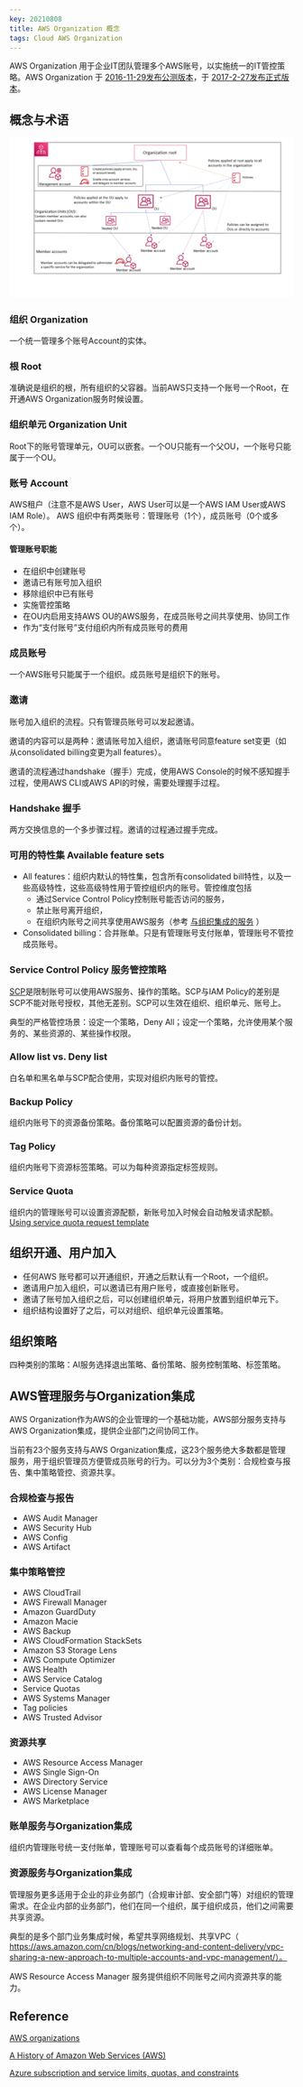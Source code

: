 ```yaml
---
key: 20210808
title: AWS Organization 概念
tags: Cloud AWS Organization
---
```


AWS Organization 用于企业IT团队管理多个AWS账号，以实施统一的IT管控策略。AWS Organization 于 [2016-11-29发布公测版本](https://aws.amazon.com/cn/about-aws/whats-new/2016/11/announcing-aws-organizations-now-in-preview/)，于 [2017-2-27发布正式版本](https://aws.amazon.com/cn/about-aws/whats-new/2016/11/announcing-aws-organizations-now-in-preview/)。

## 概念与术语

![](/archives/aws/aws_organization.png)

### 组织 Organization

一个统一管理多个账号Account的实体。

### 根 Root

准确说是组织的根，所有组织的父容器。当前AWS只支持一个账号一个Root，在开通AWS Organization服务时候设置。

### 组织单元 Organization Unit

Root下的账号管理单元，OU可以嵌套。一个OU只能有一个父OU，一个账号只能属于一个OU。

### 账号 Account

AWS租户（注意不是AWS User，AWS User可以是一个AWS IAM User或AWS IAM Role）。
AWS 组织中有两类账号：管理账号（1个），成员账号（0个或多个）。

#### 管理账号职能

- 在组织中创建账号
- 邀请已有账号加入组织
- 移除组织中已有账号
- 实施管控策略
- 在OU内启用支持AWS OU的AWS服务，在成员账号之间共享使用、协同工作
- 作为“支付账号”支付组织内所有成员账号的费用

### 成员账号

一个AWS账号只能属于一个组织。成员账号是组织下的账号。

### 邀请

账号加入组织的流程。只有管理员账号可以发起邀请。

邀请的内容可以是两种：邀请账号加入组织，邀请账号同意feature set变更（如从consolidated billing变更为all features）。

邀请的流程通过handshake（握手）完成，使用AWS Console的时候不感知握手过程，使用AWS CLI或AWS API的时候，需要处理握手过程。

### Handshake 握手

两方交换信息的一个多步骤过程。邀请的过程通过握手完成。

### 可用的特性集 Available feature sets

- All features：组织内默认的特性集，包含所有consolidated bill特性，以及一些高级特性，这些高级特性用于管控组织内的账号。管控维度包括
    - 通过Service Control Policy控制账号能否访问的服务，
    - 禁止账号离开组织，
    - 在组织内账号之间共享使用AWS服务（参考 [与组织集成的服务](https://docs.aws.amazon.com/organizations/latest/userguide/orgs_integrate_services_list.html) ）
- Consolidated billing：合并账单。只是有管理账号支付账单，管理账号不管控成员账号。


### Service Control Policy 服务管控策略

[SCP](https://docs.aws.amazon.com/organizations/latest/userguide/orgs_manage_policies_scps.html)是限制账号可以使用AWS服务、操作的策略。SCP与IAM Policy的差别是SCP不能对账号授权，其他无差别。SCP可以生效在组织、组织单元、账号上。

典型的严格管控场景：设定一个策略，Deny All；设定一个策略，允许使用某个服务的、某些资源的、某些操作权限。

### Allow list vs. Deny list

白名单和黑名单与SCP配合使用，实现对组织内账号的管控。

### Backup Policy

组织内账号下的资源备份策略。备份策略可以配置资源的备份计划。

### Tag Policy

组织内账号下资源标签策略。可以为每种资源指定标签规则。

### Service Quota

组织内的管理账号可以设置资源配额，新账号加入时候会自动触发请求配额。
[Using service quota request template](https://docs.aws.amazon.com/servicequotas/latest/userguide/organization-templates.html)

## 组织开通、用户加入

- 任何AWS 账号都可以开通组织，开通之后默认有一个Root，一个组织。
- 邀请用户加入组织，可以邀请已有用户账号，或直接创新账号。
- 邀请了账号加入组织之后，可以创建组织单元，将用户放置到组织单元下。
- 组织结构设置好了之后，可以对组织、组织单元设置策略。


## 组织策略

四种类别的策略：AI服务选择退出策略、备份策略、服务控制策略、标签策略。

## AWS管理服务与Organization集成

AWS Organization作为AWS的企业管理的一个基础功能，AWS部分服务支持与AWS Organization集成，提供企业部门之间协同工作。

当前有23个服务支持与AWS Organization集成，这23个服务绝大多数都是管理服务，用于组织管理员方便管成员账号的行为。可以分为3个类别：合规检查与报告、集中策略管控、资源共享。

### 合规检查与报告

- AWS Audit Manager
- AWS Security Hub
- AWS Config
- AWS Artifact

### 集中策略管控

- AWS CloudTrail
- AWS Firewall Manager
- Amazon GuardDuty
- Amazon Macie
- AWS Backup
- AWS CloudFormation StackSets
- Amazon S3 Storage Lens
- AWS Compute Optimizer
- AWS Health
- AWS Service Catalog
- Service Quotas
- AWS Systems Manager
- Tag policies
- AWS Trusted Advisor

### 资源共享

- AWS Resource Access Manager
- AWS Single Sign-On
- AWS Directory Service
- AWS License Manager
- AWS Marketplace

### 账单服务与Organization集成

组织内管理账号统一支付账单，管理账号可以查看每个成员账号的详细账单。

### 资源服务与Organization集成

管理服务更多适用于企业的非业务部门（合规审计部、安全部门等）对组织的管理需求。在企业内部的业务部门，他们在同一个组织，属于组织成员，他们之间需要共享资源。

典型的是多个部门业务集成时候，希望共享网络规划、共享VPC（ https://aws.amazon.com/cn/blogs/networking-and-content-delivery/vpc-sharing-a-new-approach-to-multiple-accounts-and-vpc-management/）。

AWS Resource Access Manager 服务提供组织不同账号之间内资源共享的能力。

## Reference

[AWS organizations](https://aws.amazon.com/cn/organizations/)

[A History of Amazon Web Services (AWS)](https://www.awsgeek.com/AWS-History/)

[Azure subscription and service limits, quotas, and constraints](https://docs.microsoft.com/en-us/azure/azure-resource-manager/management/azure-subscription-service-limits)
